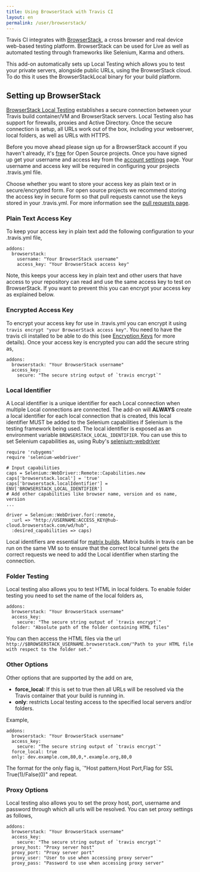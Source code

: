 ```yaml
---
title: Using BrowserStack with Travis CI
layout: en
permalink: /user/browserstack/
---
```

Travis CI integrates with [BrowserStack](https://www.browserstack.com), a cross browser and real device 
web-based testing platform. BrowserStack can be used for Live as well as automated testing through frameworks 
like Selenium, Karma and others.

This add-on automatically sets up Local Testing which allows you to test your private servers, alongside public 
URLs, using the BrowserStack cloud. To do this it uses the BrowserStackLocal binary for your build platform.

[local-testing]: https://www.browserstack.com/local-testing
[open-source-browserstack]: https://www.browserstack.com/pricing
[account-settings]: https://www.browserstack.com/accounts/settings
[encryption-keys]: http://docs.travis-ci.com/user/encryption-keys/
[browserstack-ruby-bindings]: https://www.browserstack.com/automate/ruby
[travis-matrix-builds]: https://docs.travis-ci.com/user/customizing-the-build/#Build-Matrix

## Setting up BrowserStack

[BrowserStack Local Testing][local-testing] establishes a secure connection between your Travis build container/VM 
and BrowserStack servers. Local Testing also has support for firewalls, proxies and Active Directory. 
Once the secure connection is setup, all URLs work out of the box, including your webserver, local folders, as well as 
URLs with HTTPS.

Before you move ahead please sign up for a BrowserStack account if you haven't already, it's 
[free][open-source-browserstack] for Open Source projects. Once you have signed up get your username and access key from 
the  [account settings][account-settings] page. Your username and access key will be required in configuring 
your projects .travis.yml file. 

Choose whether you want to store your access key as plain text or in secure/encrypted form. For open source projects we recommend 
storing the access key in secure form so that pull requests cannot use the keys stored in your .travis.yml. 
For more information see the [pull requests page](http://docs.travis-ci.com/user/pull-requests/#Security-Restrictions-when-testing-Pull-Requests).


### Plain Text Access Key


To keep your access key in plain text add the following configuration to your .travis.yml file,

    addons:
      browserstack:
        username: "Your BrowserStack username"
        access_key: "Your BrowserStack access key"
        

Note, this keeps your access key in plain text and other users that have access to your repository can read and use 
the same access key to test on BrowserStack. If you want to prevent this you can encrypt your access key as explained below.

### Encrypted Access Key

To encrypt your access key for use in .travis.yml you can encrypt it using `travis encrypt "your BrowserStack access key"`. 
You need to have the travis cli installed to be able to do this (see [Encryption Keys][encryption-keys] for more details).
Once your access key is encrypted you can add the secure string as,

    addons:
      browserstack: "Your BrowserStack username"
      access_key:
        secure: "The secure string output of `travis encrypt`"


### Local Identifier

A Local identifier is a unique identifier for each Local connection when multiple Local connections are connected.
The add-on will **ALWAYS** create a local identifier for each local connection that is created, 
this local identifier MUST be added to the Selenium capabilities if Selenium is the testing framework being used. 
The local identifier is exposed as an environment variable `BROWSERSTACK_LOCAL_IDENTIFIER`. You can use this to set 
Selenium capabilities as, using Ruby's [selenium-webdriver][browserstack-ruby-bindings]

    require 'rubygems'
    require 'selenium-webdriver'
    
    # Input capabilities
    caps = Selenium::WebDriver::Remote::Capabilities.new
    caps['browserstack.local'] = 'true'
    caps['browserstack.localIdentifier'] = ENV['BROWSERSTACK_LOCAL_IDENTIFIER']
    # Add other capabilities like browser name, version and os name, version
    ...
    
    driver = Selenium::WebDriver.for(:remote,
      :url => "http://USERNAME:ACCESS_KEY@hub-cloud.browserstack.com/wd/hub",
      :desired_capabilities => caps)

Local identifiers are essential for [matrix builds][travis-matrix-builds]. Matrix builds in travis can be run on 
the same VM so to ensure that the correct local tunnel gets the correct requests we need to add the Local identifier 
when starting the connection.  

### Folder Testing

Local testing also allows you to test HTML in local folders. To enable folder testing you need to set the 
name of the local folders as,

    addons:
      browserstack: "Your BrowserStack username"
      access_key:
        secure: "The secure string output of `travis encrypt`"
      folder: "Absolute path of the folder containing HTML files"

You can then access the HTML files via the url 
`http://$BROWSERSTACK_USERNAME.browserstack.com/"Path to your HTML file with respect to the folder set."`


### Other Options

Other options that are supported by the add on are,
  * **force_local**: If this is set to true then all URLs will be resolved via the Travis container that your build is running in. 
  * **only**: restricts Local testing access to the specified local servers and/or folders.

Example,

    addons:
      browserstack: "Your BrowserStack username"
      access_key:
        secure: "The secure string output of `travis encrypt`"
      force_local: true
      only: dev.example.com,80,0,*.example.org,80,0

The format for the only flag is, `"Host pattern,Host Port,Flag for SSL True(1)/False(0)" and repeat.

### Proxy Options

Local testing also allows you to set the proxy host, port, username and password through which all 
urls will be resolved. You can set proxy settings as follows,

    addons:
      browserstack: "Your BrowserStack username"
      access_key:
        secure: "The secure string output of `travis encrypt`"
      proxy_host: "Proxy server host"
      proxy_port: "Proxy server port"
      proxy_user: "User to use when accessing proxy server"
      proxy_pass: "Password to use when accessing proxy server"

